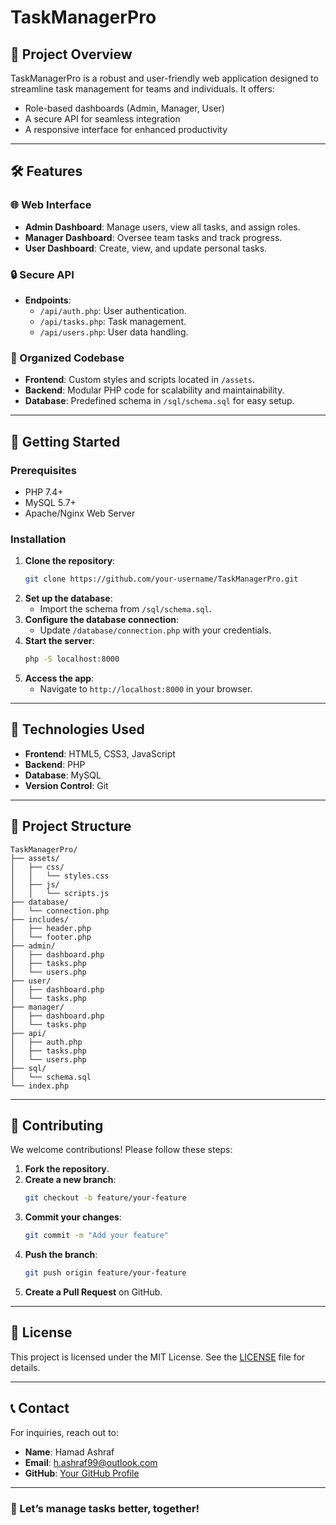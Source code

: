 # TaskManagerPro

## 🌟 Project Overview
TaskManagerPro is a robust and user-friendly web application designed to streamline task management for teams and individuals. It offers:
- Role-based dashboards (Admin, Manager, User)
- A secure API for seamless integration
- A responsive interface for enhanced productivity

---

## 🛠 Features

### 🌐 Web Interface
- **Admin Dashboard**: Manage users, view all tasks, and assign roles.
- **Manager Dashboard**: Oversee team tasks and track progress.
- **User Dashboard**: Create, view, and update personal tasks.

### 🔒 Secure API
- **Endpoints**:
  - `/api/auth.php`: User authentication.
  - `/api/tasks.php`: Task management.
  - `/api/users.php`: User data handling.

### 📂 Organized Codebase
- **Frontend**: Custom styles and scripts located in `/assets`.
- **Backend**: Modular PHP code for scalability and maintainability.
- **Database**: Predefined schema in `/sql/schema.sql` for easy setup.

---

## 🚀 Getting Started

### Prerequisites
- PHP 7.4+
- MySQL 5.7+
- Apache/Nginx Web Server

### Installation
1. **Clone the repository**:
   ```bash
   git clone https://github.com/your-username/TaskManagerPro.git
   ```
2. **Set up the database**:
   - Import the schema from `/sql/schema.sql`.
3. **Configure the database connection**:
   - Update `/database/connection.php` with your credentials.
4. **Start the server**:
   ```bash
   php -S localhost:8000
   ```
5. **Access the app**:
   - Navigate to `http://localhost:8000` in your browser.

---

## 🧩 Technologies Used
- **Frontend**: HTML5, CSS3, JavaScript
- **Backend**: PHP
- **Database**: MySQL
- **Version Control**: Git

---

## 📁 Project Structure
```plaintext
TaskManagerPro/
├── assets/
│   ├── css/
│   │   └── styles.css
│   ├── js/
│   │   └── scripts.js
├── database/
│   └── connection.php
├── includes/
│   ├── header.php
│   └── footer.php
├── admin/
│   ├── dashboard.php
│   ├── tasks.php
│   └── users.php
├── user/
│   ├── dashboard.php
│   └── tasks.php
├── manager/
│   ├── dashboard.php
│   └── tasks.php
├── api/
│   ├── auth.php
│   ├── tasks.php
│   └── users.php
├── sql/
│   └── schema.sql
└── index.php
```

---

## 🤝 Contributing

We welcome contributions! Please follow these steps:
1. **Fork the repository**.
2. **Create a new branch**:
   ```bash
   git checkout -b feature/your-feature
   ```
3. **Commit your changes**:
   ```bash
   git commit -m "Add your feature"
   ```
4. **Push the branch**:
   ```bash
   git push origin feature/your-feature
   ```
5. **Create a Pull Request** on GitHub.

---

## 📜 License
This project is licensed under the MIT License. See the [LICENSE](LICENSE) file for details.

---

## 📞 Contact
For inquiries, reach out to:
- **Name**: Hamad Ashraf
- **Email**: h.ashraf99@outlook.com
- **GitHub**: [Your GitHub Profile](https://github.com/h-ashraf)

---

### 🚀 Let’s manage tasks better, together!
